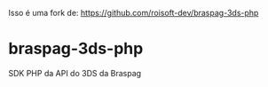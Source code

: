 Isso é uma fork de: https://github.com/roisoft-dev/braspag-3ds-php

# braspag-3ds-php
SDK PHP da API do 3DS da Braspag
